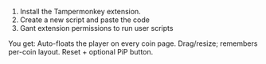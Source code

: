 1. Install the Tampermonkey extension.
2. Create a new script and paste the code
3. Gant extension permissions to run user scripts

You get:
Auto-floats the player on every coin page.
Drag/resize; remembers per-coin layout.
Reset + optional PiP button.
